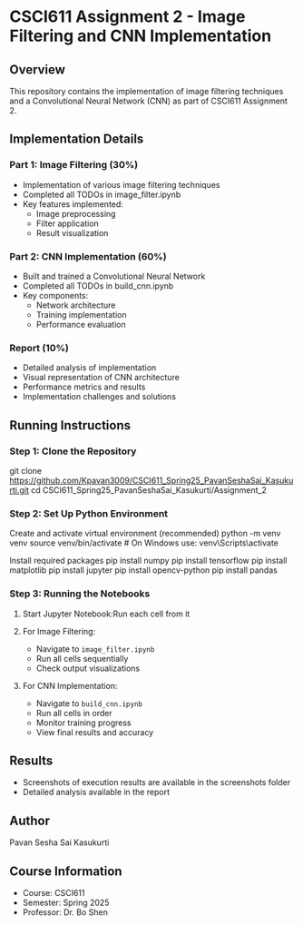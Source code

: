 # CSCI611 Assignment 2 - Image Filtering and CNN Implementation

## Overview
This repository contains the implementation of image filtering techniques and a Convolutional Neural Network (CNN) as part of CSCI611 Assignment 2.

## Implementation Details

### Part 1: Image Filtering (30%)
- Implementation of various image filtering techniques
- Completed all TODOs in image_filter.ipynb
- Key features implemented:
  - Image preprocessing
  - Filter application
  - Result visualization

### Part 2: CNN Implementation (60%)
- Built and trained a Convolutional Neural Network
- Completed all TODOs in build_cnn.ipynb
- Key components:
  - Network architecture
  - Training implementation
  - Performance evaluation

### Report (10%)
- Detailed analysis of implementation
- Visual representation of CNN architecture
- Performance metrics and results
- Implementation challenges and solutions

## Running Instructions

### Step 1: Clone the Repository
git clone https://github.com/Kpavan3009/CSCI611_Spring25_PavanSeshaSai_Kasukurti.git
cd CSCI611_Spring25_PavanSeshaSai_Kasukurti/Assignment_2

### Step 2: Set Up Python Environment
Create and activate virtual environment (recommended)
python -m venv venv
source venv/bin/activate # On Windows use: venv\Scripts\activate

Install required packages
pip install numpy
pip install tensorflow
pip install matplotlib
pip install jupyter
pip install opencv-python
pip install pandas

### Step 3: Running the Notebooks
1. Start Jupyter Notebook:Run each cell from it 

2. For Image Filtering:
   - Navigate to `image_filter.ipynb`
   - Run all cells sequentially
   - Check output visualizations

3. For CNN Implementation:
   - Navigate to `build_cnn.ipynb`
   - Run all cells in order
   - Monitor training progress
   - View final results and accuracy

## Results
- Screenshots of execution results are available in the screenshots folder
- Detailed analysis available in the report

## Author
Pavan Sesha Sai Kasukurti

## Course Information
- Course: CSCI611
- Semester: Spring 2025
- Professor: Dr. Bo Shen
